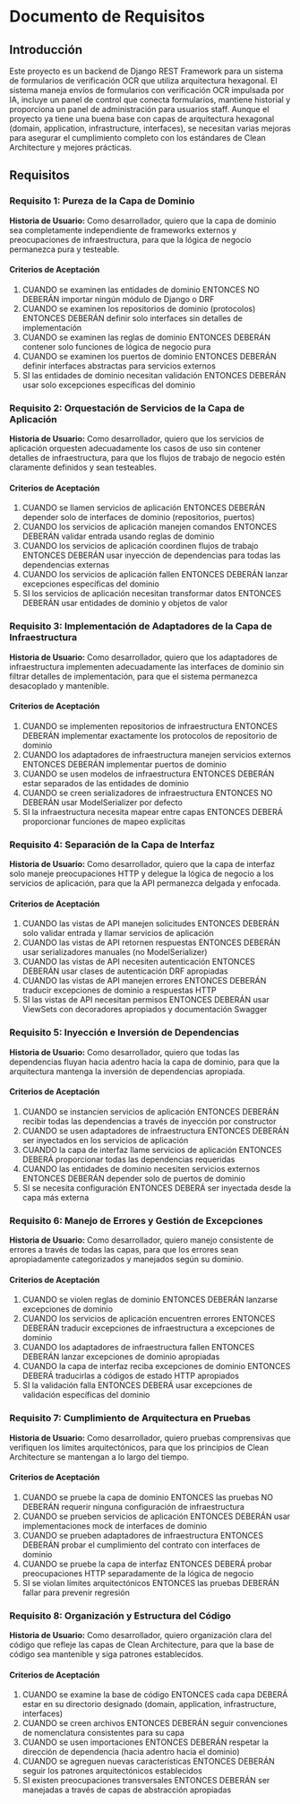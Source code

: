 # Documento de Requisitos

## Introducción

Este proyecto es un backend de Django REST Framework para un sistema de formularios de verificación OCR que utiliza arquitectura hexagonal. El sistema maneja envíos de formularios con verificación OCR impulsada por IA, incluye un panel de control que conecta formularios, mantiene historial y proporciona un panel de administración para usuarios staff. Aunque el proyecto ya tiene una buena base con capas de arquitectura hexagonal (domain, application, infrastructure, interfaces), se necesitan varias mejoras para asegurar el cumplimiento completo con los estándares de Clean Architecture y mejores prácticas.

## Requisitos

### Requisito 1: Pureza de la Capa de Dominio

**Historia de Usuario:** Como desarrollador, quiero que la capa de dominio sea completamente independiente de frameworks externos y preocupaciones de infraestructura, para que la lógica de negocio permanezca pura y testeable.

#### Criterios de Aceptación

1. CUANDO se examinen las entidades de dominio ENTONCES NO DEBERÁN importar ningún módulo de Django o DRF
2. CUANDO se examinen los repositorios de dominio (protocolos) ENTONCES DEBERÁN definir solo interfaces sin detalles de implementación
3. CUANDO se examinen las reglas de dominio ENTONCES DEBERÁN contener solo funciones de lógica de negocio pura
4. CUANDO se examinen los puertos de dominio ENTONCES DEBERÁN definir interfaces abstractas para servicios externos
5. SI las entidades de dominio necesitan validación ENTONCES DEBERÁN usar solo excepciones específicas del dominio

### Requisito 2: Orquestación de Servicios de la Capa de Aplicación

**Historia de Usuario:** Como desarrollador, quiero que los servicios de aplicación orquesten adecuadamente los casos de uso sin contener detalles de infraestructura, para que los flujos de trabajo de negocio estén claramente definidos y sean testeables.

#### Criterios de Aceptación

1. CUANDO se llamen servicios de aplicación ENTONCES DEBERÁN depender solo de interfaces de dominio (repositorios, puertos)
2. CUANDO los servicios de aplicación manejen comandos ENTONCES DEBERÁN validar entrada usando reglas de dominio
3. CUANDO los servicios de aplicación coordinen flujos de trabajo ENTONCES DEBERÁN usar inyección de dependencias para todas las dependencias externas
4. CUANDO los servicios de aplicación fallen ENTONCES DEBERÁN lanzar excepciones específicas del dominio
5. SI los servicios de aplicación necesitan transformar datos ENTONCES DEBERÁN usar entidades de dominio y objetos de valor

### Requisito 3: Implementación de Adaptadores de la Capa de Infraestructura

**Historia de Usuario:** Como desarrollador, quiero que los adaptadores de infraestructura implementen adecuadamente las interfaces de dominio sin filtrar detalles de implementación, para que el sistema permanezca desacoplado y mantenible.

#### Criterios de Aceptación

1. CUANDO se implementen repositorios de infraestructura ENTONCES DEBERÁN implementar exactamente los protocolos de repositorio de dominio
2. CUANDO los adaptadores de infraestructura manejen servicios externos ENTONCES DEBERÁN implementar puertos de dominio
3. CUANDO se usen modelos de infraestructura ENTONCES DEBERÁN estar separados de las entidades de dominio
4. CUANDO se creen serializadores de infraestructura ENTONCES NO DEBERÁN usar ModelSerializer por defecto
5. SI la infraestructura necesita mapear entre capas ENTONCES DEBERÁ proporcionar funciones de mapeo explícitas

### Requisito 4: Separación de la Capa de Interfaz

**Historia de Usuario:** Como desarrollador, quiero que la capa de interfaz solo maneje preocupaciones HTTP y delegue la lógica de negocio a los servicios de aplicación, para que la API permanezca delgada y enfocada.

#### Criterios de Aceptación

1. CUANDO las vistas de API manejen solicitudes ENTONCES DEBERÁN solo validar entrada y llamar servicios de aplicación
2. CUANDO las vistas de API retornen respuestas ENTONCES DEBERÁN usar serializadores manuales (no ModelSerializer)
3. CUANDO las vistas de API necesiten autenticación ENTONCES DEBERÁN usar clases de autenticación DRF apropiadas
4. CUANDO las vistas de API manejen errores ENTONCES DEBERÁN traducir excepciones de dominio a respuestas HTTP
5. SI las vistas de API necesitan permisos ENTONCES DEBERÁN usar ViewSets con decoradores apropiados y documentación Swagger

### Requisito 5: Inyección e Inversión de Dependencias

**Historia de Usuario:** Como desarrollador, quiero que todas las dependencias fluyan hacia adentro hacia la capa de dominio, para que la arquitectura mantenga la inversión de dependencias apropiada.

#### Criterios de Aceptación

1. CUANDO se instancien servicios de aplicación ENTONCES DEBERÁN recibir todas las dependencias a través de inyección por constructor
2. CUANDO se usen adaptadores de infraestructura ENTONCES DEBERÁN ser inyectados en los servicios de aplicación
3. CUANDO la capa de interfaz llame servicios de aplicación ENTONCES DEBERÁ proporcionar todas las dependencias requeridas
4. CUANDO las entidades de dominio necesiten servicios externos ENTONCES DEBERÁN depender solo de puertos de dominio
5. SI se necesita configuración ENTONCES DEBERÁ ser inyectada desde la capa más externa

### Requisito 6: Manejo de Errores y Gestión de Excepciones

**Historia de Usuario:** Como desarrollador, quiero manejo consistente de errores a través de todas las capas, para que los errores sean apropiadamente categorizados y manejados según su dominio.

#### Criterios de Aceptación

1. CUANDO se violen reglas de dominio ENTONCES DEBERÁN lanzarse excepciones de dominio
2. CUANDO los servicios de aplicación encuentren errores ENTONCES DEBERÁN traducir excepciones de infraestructura a excepciones de dominio
3. CUANDO los adaptadores de infraestructura fallen ENTONCES DEBERÁN lanzar excepciones de dominio apropiadas
4. CUANDO la capa de interfaz reciba excepciones de dominio ENTONCES DEBERÁ traducirlas a códigos de estado HTTP apropiados
5. SI la validación falla ENTONCES DEBERÁ usar excepciones de validación específicas del dominio

### Requisito 7: Cumplimiento de Arquitectura en Pruebas

**Historia de Usuario:** Como desarrollador, quiero pruebas comprensivas que verifiquen los límites arquitectónicos, para que los principios de Clean Architecture se mantengan a lo largo del tiempo.

#### Criterios de Aceptación

1. CUANDO se pruebe la capa de dominio ENTONCES las pruebas NO DEBERÁN requerir ninguna configuración de infraestructura
2. CUANDO se prueben servicios de aplicación ENTONCES DEBERÁN usar implementaciones mock de interfaces de dominio
3. CUANDO se prueben adaptadores de infraestructura ENTONCES DEBERÁN probar el cumplimiento del contrato con interfaces de dominio
4. CUANDO se pruebe la capa de interfaz ENTONCES DEBERÁ probar preocupaciones HTTP separadamente de la lógica de negocio
5. SI se violan límites arquitectónicos ENTONCES las pruebas DEBERÁN fallar para prevenir regresión

### Requisito 8: Organización y Estructura del Código

**Historia de Usuario:** Como desarrollador, quiero organización clara del código que refleje las capas de Clean Architecture, para que la base de código sea mantenible y siga patrones establecidos.

#### Criterios de Aceptación

1. CUANDO se examine la base de código ENTONCES cada capa DEBERÁ estar en su directorio designado (domain, application, infrastructure, interfaces)
2. CUANDO se creen archivos ENTONCES DEBERÁN seguir convenciones de nomenclatura consistentes para su capa
3. CUANDO se usen importaciones ENTONCES DEBERÁN respetar la dirección de dependencia (hacia adentro hacia el dominio)
4. CUANDO se agreguen nuevas características ENTONCES DEBERÁN seguir los patrones arquitectónicos establecidos
5. SI existen preocupaciones transversales ENTONCES DEBERÁN ser manejadas a través de capas de abstracción apropiadas